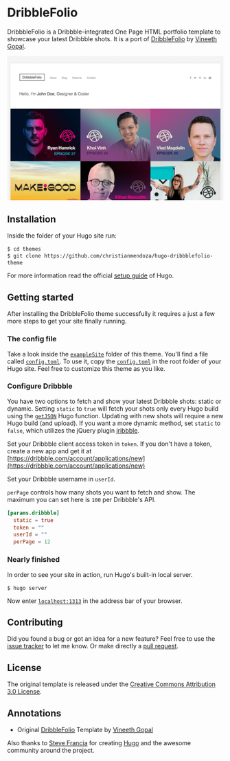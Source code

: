 # DribbleFolio

DribbbleFolio is a Dribbble-integrated One Page HTML portfolio template to showcase your latest Dribbble shots. It is a port of [DribbleFolio](//dribbble.com/shots/2035170-DribbbleFolio-Dribbble-Portfolio-HTML-Template-Free-Download) by [Vineeth Gopal](//dribbble.com/gsvineeth).

![Hugo DribbleFolio Theme screenshot](https://raw.githubusercontent.com/christianmendoza/hugo-dribbblefolio-theme/master/images/screenshot.png)


## Installation

Inside the folder of your Hugo site run:

    $ cd themes
    $ git clone https://github.com/christianmendoza/hugo-dribbblefolio-theme

For more information read the official [setup guide](//gohugo.io/overview/installing/) of Hugo.


## Getting started

After installing the DribbleFolio theme successfully it requires a just a few more steps to get your site finally running.


### The config file

Take a look inside the [`exampleSite`](//github.com/christianmendoza/hugo-dribbblefolio-theme/tree/master/exampleSite) folder of this theme. You'll find a file called [`config.toml`](//github.com/christianmendoza/hugo-dribbblefolio-theme/blob/master/exampleSite/config.toml). To use it, copy the [`config.toml`](//github.com/christianmendoza/hugo-dribbblefolio-theme/blob/master/exampleSite/config.toml) in the root folder of your Hugo site. Feel free to customize this theme as you like.


### Configure Dribbble

You have two options to fetch and show your latest Dribbble shots: static or dynamic. Setting `static` to `true` will fetch your shots only every Hugo build using the [`getJSON`](//gohugo.io/templates/data-templates/#implementation-details) Hugo function. Updating with new shots will require a new Hugo build (and upload). If you want a more dynamic method, set `static` to `false`, which utilizes the jQuery plugin [jribbble](//github.com/tylergaw/jribbble).

Set your Dribbble client access token in `token`. If you don't have a token, create a new app and get it at [https://dribbble.com/account/applications/new](https://dribbble.com/account/applications/new)

Set your Dribbble username in `userId`.

`perPage` controls how many shots you want to fetch and show. The maximum you can set here is `100` per Dribbble's API.


```toml
[params.dribbble]
  static = true
  token = ""
  userId = ""
  perPage = 12
```


### Nearly finished

In order to see your site in action, run Hugo's built-in local server.

    $ hugo server

Now enter [`localhost:1313`](http://localhost:1313) in the address bar of your browser.


## Contributing

Did you found a bug or got an idea for a new feature? Feel free to use the [issue tracker](//github.com/christianmendoza/hugo-dribbblefolio-theme/issues) to let me know. Or make directly a [pull request](//github.com/christianmendoza/hugo-dribbblefolio-theme/pulls).


## License

The original template is released under the [Creative Commons Attribution 3.0 License](//github.com/christianmendoza/hugo-dribbblefolio-theme/blob/master/LICENSE.md).


## Annotations

- Original [DribbleFolio](//dribbble.com/shots/2035170-DribbbleFolio-Dribbble-Portfolio-HTML-Template-Free-Download) Template by [Vineeth Gopal](//dribbble.com/gsvineeth)

Also thanks to [Steve Francia](//github.com/spf13) for creating [Hugo](//gohugo.io) and the awesome community around the project.
